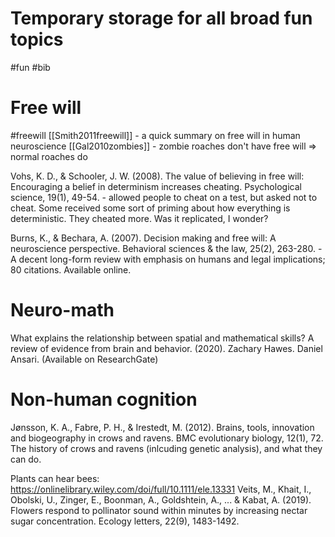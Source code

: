 # Temporary storage for all broad fun topics
#fun #bib

# Free will
#freewill
[[Smith2011freewill]] - a quick summary on free will in human neuroscience
[[Gal2010zombies]] - zombie roaches don't have free will ⇒ normal roaches do

Vohs, K. D., & Schooler, J. W. (2008). The value of believing in free will: Encouraging a belief in determinism increases cheating. Psychological science, 19(1), 49-54. - allowed people to cheat on a test, but asked not to cheat. Some received some sort of priming about how everything is deterministic. They cheated more. Was it replicated, I wonder?

Burns, K., & Bechara, A. (2007). Decision making and free will: A neuroscience perspective. Behavioral sciences & the law, 25(2), 263-280. - A decent long-form review with emphasis on humans and legal implications; 80 citations. Available online.

# Neuro-math

What explains the relationship between spatial and mathematical skills? A review of evidence from brain and behavior. (2020). Zachary Hawes. Daniel Ansari.
(Available on ResearchGate)

# Non-human cognition

Jønsson, K. A., Fabre, P. H., & Irestedt, M. (2012). Brains, tools, innovation and biogeography in crows and ravens. BMC evolutionary biology, 12(1), 72.
The history of crows and ravens (inlcuding genetic analysis), and what they can do.

Plants can hear bees:
https://onlinelibrary.wiley.com/doi/full/10.1111/ele.13331
Veits, M., Khait, I., Obolski, U., Zinger, E., Boonman, A., Goldshtein, A., ... & Kabat, A. (2019). Flowers respond to pollinator sound within minutes by increasing nectar sugar concentration. Ecology letters, 22(9), 1483-1492.
